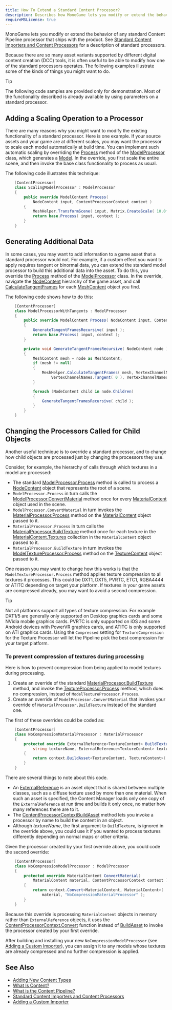 ```yaml
---
title: How To Extend a Standard Content Processor?
description: Describes how MonoGame lets you modify or extend the behavior of any standard Content Pipeline processor that ships with the product.
requireMSLicense: true
---
```


MonoGame lets you modify or extend the behavior of any standard Content Pipeline processor that ships with the product. See [Standard Content Importers and Content Processors](../../whatis/content_pipeline/CP_StdImpsProcs.md) for a description of standard processors.

Because there are so many asset variants supported by different digital content creation (DCC) tools, it is often useful to be able to modify how one of the standard processors operates. The following examples illustrate some of the kinds of things you might want to do.

> [!TIP]
> The following code samples are provided only for demonstration. Most of the functionality described is already available by using parameters on a standard processor.

## Adding a Scaling Operation to a Processor

There are many reasons why you might want to modify the existing functionality of a standard processor. Here is one example. If your source assets and your game are at different scales, you may want the processor to scale each model automatically at build time. You can implement such automatic scaling by overriding the [Process](xref:Microsoft.Xna.Framework.Content.Pipeline.Processors.ModelProcessor) method of the [ModelProcessor](xref:Microsoft.Xna.Framework.Content.Pipeline.Processors.ModelProcessor) class, which generates a [Model](xref:Microsoft.Xna.Framework.Graphics.Model). In the override, you first scale the entire scene, and then invoke the base class functionality to process as usual.

The following code illustrates this technique:

```csharp
    [ContentProcessor]
    class ScalingModelProcessor : ModelProcessor
    {
        public override ModelContent Process(
            NodeContent input, ContentProcessorContext context )
        {
            MeshHelper.TransformScene( input, Matrix.CreateScale( 10.0f ) );
            return base.Process( input, context );
        }
    }
```

## Generating Additional Data

In some cases, you may want to add information to a game asset that a standard processor would not. For example, if a custom effect you want to apply requires tangent or binormal data, you can extend the standard model processor to build this additional data into the asset. To do this, you override the [Process](xref:Microsoft.Xna.Framework.Content.Pipeline.Processors.ModelProcessor) method of the [ModelProcessor](xref:Microsoft.Xna.Framework.Content.Pipeline.Processors.ModelProcessor) class. In the override, navigate the [NodeContent](xref:Microsoft.Xna.Framework.Content.Pipeline.Graphics.NodeContent) hierarchy of the game asset, and call [CalculateTangentFrames](xref:Microsoft.Xna.Framework.Content.Pipeline.Graphics.MeshHelper) for each [MeshContent](xref:Microsoft.Xna.Framework.Content.Pipeline.Graphics.MeshContent) object you find.

The following code shows how to do this:

```csharp
    [ContentProcessor]
    class ModelProcessorWithTangents : ModelProcessor
    {
        public override ModelContent Process( NodeContent input, ContentProcessorContext context )
        {
            GenerateTangentFramesRecursive( input );
            return base.Process( input, context );
        }

        private void GenerateTangentFramesRecursive( NodeContent node )
        {
            MeshContent mesh = node as MeshContent;
            if (mesh != null)
            {
                MeshHelper.CalculateTangentFrames( mesh, VertexChannelNames.TextureCoordinate( 0 ), 
                    VertexChannelNames.Tangent( 0 ), VertexChannelNames.Binormal( 0 ) );
            }

            foreach (NodeContent child in node.Children)
            {
                GenerateTangentFramesRecursive( child );
            }
        }
    }
```

## Changing the Processors Called for Child Objects

Another useful technique is to override a standard processor, and to change how child objects are processed just by changing the processors they use.

Consider, for example, the hierarchy of calls through which textures in a model are processed:

- The standard [ModelProcessor.Process](xref:Microsoft.Xna.Framework.Content.Pipeline.Processors.ModelProcessor) method is called to process a [NodeContent](xref:Microsoft.Xna.Framework.Content.Pipeline.Graphics.NodeContent) object that represents the root of a scene.
- `ModelProcessor.Process` in turn calls the [ModelProcessor.ConvertMaterial](xref:Microsoft.Xna.Framework.Content.Pipeline.Processors.ModelProcessor) method once for every [MaterialContent](xref:Microsoft.Xna.Framework.Content.Pipeline.Graphics.MaterialContent) object used in the scene.
- `ModelProcessor.ConvertMaterial` in turn invokes the [MaterialProcessor.Process](xref:Microsoft.Xna.Framework.Content.Pipeline.Processors.MaterialProcessor) method on the [MaterialContent](xref:Microsoft.Xna.Framework.Content.Pipeline.Graphics.MaterialContent) object passed to it.
- `MaterialProcessor.Process` in turn calls the [MaterialProcessor.BuildTexture](xref:Microsoft.Xna.Framework.Content.Pipeline.Processors.MaterialProcessor) method once for each texture in the [MaterialContent.Textures](xref:Microsoft.Xna.Framework.Content.Pipeline.Graphics.MaterialContent.Textures) collection in the `MaterialContent` object passed to it.
- `MaterialProcessor.BuildTexture` in turn invokes the [ModelTextureProcessor.Process](xref:Microsoft.Xna.Framework.Content.Pipeline.Processors.TextureProcessor) method on the [TextureContent](xref:Microsoft.Xna.Framework.Content.Pipeline.Graphics.TextureContent) object passed to it.

One reason you may want to change how this works is that the `ModelTextureProcessor.Process` method applies texture compression to all textures it processes. This could be DXT1, DXT5, PVRTC, ETC1, RGBA4444 or ATITC depending on target your platform. If textures in your game assets are compressed already, you may want to avoid a second compression.

> [!TIP]
> Not all platforms support all types of texture compression. For example DXT1/5 are generally only supported on Desktop graphics cards and some NVidia mobile graphics cards. PVRTC is only supported on iOS and some Android devices with PowerVR graphics cards, and ATITC is only supported on ATI graphics cards. Using the `Compressed` setting for `TextureCompression` for the Texture Processor will let the Pipeline pick the best compression for your target platform.

### To prevent compression of textures during processing

Here is how to prevent compression from being applied to model textures during processing.

1. Create an override of the standard [MaterialProcessor.BuildTexture](xref:Microsoft.Xna.Framework.Content.Pipeline.Processors.MaterialProcessor) method, and invoke the [TextureProcessor.Process](xref:Microsoft.Xna.Framework.Content.Pipeline.Processors.TextureProcessor) method, which does no compression, instead of `ModelTextureProcessor.Process`.
2. Create an override of `ModelProcessor.ConvertMaterial` that invokes your override of `MaterialProcessor.BuildTexture` instead of the standard one.

The first of these overrides could be coded as:

```csharp
    [ContentProcessor]
    class NoCompressionMaterialProcessor : MaterialProcessor
    {
        protected override ExternalReference<TextureContent> BuildTexture( 
            string textureName, ExternalReference<TextureContent> texture, ContentProcessorContext context )
        {
            return context.BuildAsset<TextureContent, TextureContent>( texture, "TextureProcessor" );
        }
    }
```

There are several things to note about this code.

- An [ExternalReference](xref:Microsoft.Xna.Framework.Content.Pipeline) is an asset object that is shared between multiple classes, such as a diffuse texture used by more than one material. When such an asset is specified, the Content Manager loads only one copy of the `ExternalReference` at run time and builds it only once, no matter how many references there are to it.
- The [ContentProcessorContext](xref:Microsoft.Xna.Framework.Content.Pipeline.ContentProcessorContext)[BuildAsset](xref:Microsoft.Xna.Framework.Content.Pipeline.ContentProcessorContext) method lets you invoke a processor by name to build the content in an object.
- Although _textureName_, the first argument to `BuildTexture`, is ignored in the override above, you could use it if you wanted to process textures differently depending on normal maps or other criteria.

Given the processor created by your first override above, you could code the second override:

```csharp
    [ContentProcessor]
    class NoCompressionModelProcessor : ModelProcessor
    {
        protected override MaterialContent ConvertMaterial(
            MaterialContent material, ContentProcessorContext context )
        {
            return context.Convert<MaterialContent, MaterialContent>(
                material, "NoCompressionMaterialProcessor" );
        }
    }
```

Because this override is processing `MaterialContent` objects in memory rather than `ExternalReference` objects, it uses the [ContentProcessorContext.Convert](xref:Microsoft.Xna.Framework.Content.Pipeline.ContentProcessorContext) function instead of [BuildAsset](xref:Microsoft.Xna.Framework.Content.Pipeline.ContentProcessorContext) to invoke the processor created by your first override.

After building and installing your new `NoCompressionModelProcessor` (see [Adding a Custom Importer](../../whatis/content_pipeline/CP_AddCustomProcImp.md)), you can assign it to any models whose textures are already compressed and no further compression is applied.

## See Also

- [Adding New Content Types](../../whatis/content_pipeline/CP_Content_Advanced.md)  
- [What Is Content?](../../whatis/content_pipeline/CP_Overview.md)  
- [What is the Content Pipeline?](../../whatis/content_pipeline/CP_Architecture.md)  
- [Standard Content Importers and Content Processors](../../whatis/content_pipeline/CP_StdImpsProcs.md)  
- [Adding a Custom Importer](../../whatis/content_pipeline/CP_AddCustomProcImp.md)  
